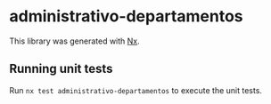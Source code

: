 # administrativo-departamentos

This library was generated with [Nx](https://nx.dev).

## Running unit tests

Run `nx test administrativo-departamentos` to execute the unit tests.

